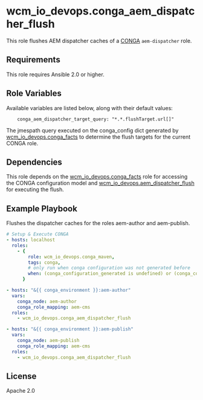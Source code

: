 # wcm_io_devops.conga_aem_dispatcher_flush

This role flushes AEM dispatcher caches of a
[CONGA](http://devops.wcm.io/conga/) `aem-dispatcher` role.

## Requirements

This role requires Ansible 2.0 or higher.

## Role Variables

Available variables are listed below, along with their default values:

        conga_aem_dispatcher_target_query: "*.*.flushTarget.url[]"

The jmespath query executed on the conga_config dict generated by
[wcm_io_devops.conga_facts](https://github.com/wcm-io-devops/ansible-conga-facts) to determine
the flush targets for the current CONGA role.

## Dependencies

This role depends on the
[wcm_io_devops.conga_facts](https://github.com/wcm-io-devops/ansible-conga-facts) role
for accessing the CONGA configuration model and
[wcm_io_devops.aem_dispatcher_flush](https://github.com/wcm-io-devops/ansible-aem-dispatcher-flush)
for executing the flush.

## Example Playbook

Flushes the dispatcher caches for the roles aem-author and aem-publish.

```yaml
# Setup & Execute CONGA
- hosts: localhost
  roles:
    - {
        role: wcm_io_devops.conga_maven,
        tags: conga,
        # only run when conga configuration was not generated before
        when: (conga_configuration_generated is undefined) or (conga_configuration_generated == "false")
      }

- hosts: "&{{ conga_environment }}:aem-author"
  vars:
    conga_node: aem-author
    conga_role_mapping: aem-cms
  roles:
    - wcm_io_devops.conga_aem_dispatcher_flush

- hosts: "&{{ conga_environment }}:aem-publish"
  vars:
    conga_node: aem-publish
    conga_role_mapping: aem-cms
  roles:
    - wcm_io_devops.conga_aem_dispatcher_flush
```

## License

Apache 2.0
